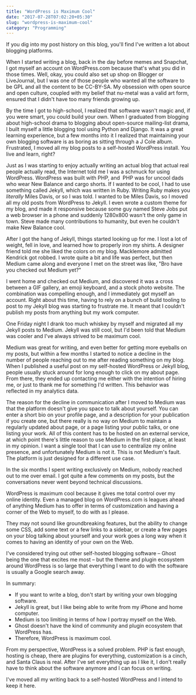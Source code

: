 ```yaml
---
title: "WordPress is Maximum Cool"
date: "2017-07-28T07:02:20+05:30"
slug: "wordpress-is-maximum-cool"
category: "Programming"
---
```


If you dig into my post history on this blog, you'll find I've written a lot about blogging platforms.

When I started writing a blog, back in the day before memes and Snapchat, I got myself an account on WordPress.com because that's what you did in those times. Well, okay, you could also set up shop on Blogger or LiveJournal, but I was one of those people who wanted all the software to be GPL and all the content to be CC-BY-SA. My obsession with open source and open culture, coupled with my belief that nu-metal was a valid art form, ensured that I didn't have too many friends growing up.

By the time I got to high-school, I realized that software wasn't magic and, if you were smart, you could build your own. When I graduated from blogging about high-school drama to blogging about open-source mailing-list drama, I built myself a little blogging tool using Python and Django. It was a great learning experience, but a few months into it I realized that maintaining your own blogging software is as boring as sitting through a J Cole album. Frustrated, I moved all my blog posts to a self-hosted WordPress install. You live and learn, right?

Just as I was starting to enjoy actually writing an actual blog that actual real people actually read, the Internet told me I was a schmuck for using WordPress. WordPress was built with PHP, and  PHP was for uncool dads who wear New Balance and cargo shorts. If I wanted to be cool, I had to use something called Jekyll, which was written in Ruby. Writing Ruby makes you _literally_ Miles Davis, or so I was told. I wanted to be Miles Davis, so I moved all my old posts from WordPress to Jekyll. I even wrote a custom theme for my blog, and made it responsive because some guy named Steve Jobs put a web browser in a phone and suddenly 1280x800 wasn't the only game in town. Steve made many contributions to humanity, but even he couldn't make New Balance cool.

After I got the hang of Jekyll, things started looking up for me. I lost a lot of weight, fell in love, and learned how to properly iron my shirts. A designer friend told me she liked the colors on my blog. Macklemore admitted Kendrick got robbed. I wrote quite a bit and life was perfect, but then Medium came along and everyone I met on the street was like, "Bro have you checked out Medium yet?"

I went home and checked out Medium, and discovered it was a cross between a GIF gallery, an emoji keyboard, and a stock photo website. The combination was compelling enough, and I immediately got myself an account. Right about this time, having to rely on a bunch of build tooling to post to my Jekyll blog was starting to frustrate me. It meant that I couldn't publish my posts from anything but my work computer.

One Friday night I drank too much whiskey by myself and migrated all my Jekyll posts to Medium. Jekyll was still cool, but I'd been told that Medium was cooler and I've always strived to be maximum cool.

Medium was great for writing, and even better for getting more eyeballs on my posts, but within a few months I started to notice a decline in the number of people reaching out to me after reading something on my blog. When I published a useful post on my self-hosted WordPress or Jekyll blog, people usually stuck around for long enough to click on my about page. From there, they ended up contacting me either with the intention of hiring me, or just to thank me for something I'd written. This behavior was reflected in my analytics data.

The reason for the decline in communication after I moved to Medium was that the platform doesn't give you space to talk about yourself. You can enter a short bio on your profile page, and a description for your publication if you create one, but there really is no way on Medium to maintain a regularly updated about page, or a page listing your public talks, or one listing your work. All of this content has to be hosted on an external service, at which point there's little reason to use Medium in the first place, at least in my opinion. I want a single tool that I can use to centralize my online presence, and unfortunately Medium is not it. This is not Medium's fault. The platform is just designed for a different use case.

In the six months I spent writing exclusively on Medium, nobody reached out to me over email. I got quite a few comments on my posts, but the conversations never went beyond technical discussions.

WordPress is maximum cool because it gives me total control over my online identity. Even a managed blog on WordPress.com is leagues ahead of anything Medium has to offer in terms of customization and having a corner of the Web to myself, to do with as I please.

They may not sound like groundbreaking features, but the ability to change some CSS, add some text or a few links to a sidebar, or create a few pages on your blog talking about yourself and your work goes a long way when it comes to having an identity of your own on the Web.

I've considered trying out other self-hosted blogging software – Ghost being the one that excites me most – but the theme and plugin ecosystem around WordPress is so large that everything I want to do with the software is usually a Google search away.

In summary:

*   If you want to write a blog, don't start by writing your own blogging software.
*   Jekyll is great, but I like being able to write from my iPhone and home computer.
*   Medium is too limiting in terms of how I portray myself on the Web.
*   Ghost doesn't have the kind of community and plugin ecosystem that WordPress has.
*   Therefore, WordPress is maximum cool.

From my perspective, WordPress is a solved problem. PHP is fast enough, hosting is cheap, there are plugins for everything, customization is a cinch, and Santa Claus is real. After I've set everything up as I like it, I don't really have to think about the software anymore and I can focus on writing.

I've moved all my writing back to a self-hosted WordPress and I intend to keep it here.